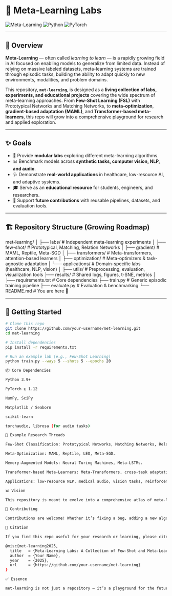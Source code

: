 # 🧠 Meta-Learning Labs

![Meta-Learning](https://img.shields.io/badge/AI-Meta--Learning-blueviolet?style=for-the-badge)
![Python](https://img.shields.io/badge/Python-3.9+-yellow?style=for-the-badge&logo=python)
![PyTorch](https://img.shields.io/badge/Framework-PyTorch-red?style=for-the-badge&logo=pytorch)

---

## 📖 Overview
**Meta-Learning** — often called *learning to learn* — is a rapidly growing field in AI focused on enabling models to generalize from limited data. Instead of relying on massive labeled datasets, meta-learning systems are trained through episodic tasks, building the ability to adapt quickly to new environments, modalities, and problem domains.

This repository, **`met-learning`**, is designed as a **living collection of labs, experiments, and educational projects** covering the wide spectrum of meta-learning approaches. From **Few-Shot Learning (FSL)** with Prototypical Networks and Matching Networks, to **meta-optimization**, **gradient-based adaptation (MAML)**, and **Transformer-based meta-learners**, this repo will grow into a comprehensive playground for research and applied exploration.

---

## ✨ Goals
- 🧩 Provide **modular labs** exploring different meta-learning algorithms.  
- 📊 Benchmark models across **synthetic tasks, computer vision, NLP, and audio**.  
- 🩺 Demonstrate **real-world applications** in healthcare, low-resource AI, and adaptive systems.  
- 🎓 Serve as an **educational resource** for students, engineers, and researchers.  
- 🔬 Support **future contributions** with reusable pipelines, datasets, and evaluation tools.  

---

## 🏗️ Repository Structure (Growing Roadmap)
met-learning/
│
├── labs/ # Independent meta-learning experiments
│ ├── few-shot/ # Prototypical, Matching, Relation Networks
│ ├── gradient/ # MAML, Reptile, Meta-SGD
│ ├── transformers/ # Meta-transformers, attention-based learners
│ ├── optimization/ # Meta-optimizers & task-agnostic adaptation
│ └── applications/ # Domain-specific labs (healthcare, NLP, vision)
│
├── utils/ # Preprocessing, evaluation, visualization tools
├── results/ # Shared logs, figures, t-SNE, metrics
│
├── requirements.txt # Core dependencies
├── train.py # Generic episodic training pipeline
├── evaluate.py # Evaluation & benchmarking
└── README.md # You are here 🚀


---

## 🚀 Getting Started
```bash
# Clone this repo
git clone https://github.com/your-username/met-learning.git
cd met-learning

# Install dependencies
pip install -r requirements.txt

# Run an example lab (e.g., Few-Shot Learning)
python train.py --ways 5 --shots 5 --epochs 20

📦 Core Dependencies

Python 3.9+

PyTorch ≥ 1.12

NumPy, SciPy

Matplotlib / Seaborn

scikit-learn

torchaudio, librosa (for audio tasks)

🧪 Example Research Threads

Few-Shot Classification: Prototypical Networks, Matching Networks, Relation Networks.

Meta-Optimization: MAML, Reptile, LEO, Meta-SGD.

Memory-Augmented Models: Neural Turing Machines, Meta-LSTMs.

Transformer-based Meta-Learners: Meta-Transformers, cross-task adaptation.

Applications: low-resource NLP, medical audio, vision tasks, reinforcement learning.

📊 Vision

This repository is meant to evolve into a comprehensive atlas of meta-learning — blending educational clarity with research-grade implementations. Each lab will be documented with explanations, math, and visualizations, serving both as a teaching tool and a research sandbox.

🤝 Contributing

Contributions are welcome! Whether it’s fixing a bug, adding a new algorithm, or documenting a lab, feel free to open a PR. Let’s build the ultimate meta-learning hub together.

📖 Citation

If you find this repo useful for your research or learning, please cite:

@misc{met-learning2025,
  title   = {Meta-Learning Labs: A Collection of Few-Shot and Meta-Learning Experiments},
  author  = {Your Name},
  year    = {2025},
  url     = {https://github.com/your-username/met-learning}
}

✅ Essence

met-learning is not just a repository — it’s a playground for the future of adaptive AI. By collecting, explaining, and experimenting with meta-learning methods across domains, this repo aims to bridge research, practice, and education in one evolving ecosystem.
